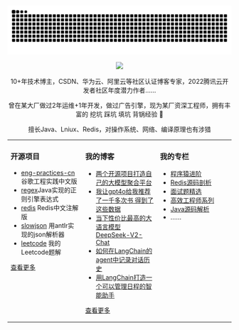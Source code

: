   
<p align="center">
  <img src="https://github.com/xindoo/xindoo/blob/output/github-contribution-grid-snake.svg"/>
</p>	
<p align="center">
  <img src="https://github-readme-stats.vercel.app/api?username=xindoo&show_icons=true&theme=graywhite"/>
</p>

<p align="center"> 10+年技术博主，CSDN、华为云、阿里云等社区认证博客专家，2022腾讯云开发者社区年度潜力作者…… </p>  
<p align="center"> 曾在某大厂做过2年运维+1年开发，做过广告引擎，现为某厂资深工程师，拥有丰富的 挖坑 踩坑 填坑 背锅经验 🐶   </p>  
<p align="center"> 擅长Java、Lniux、Redis，对操作系统、网络、编译原理也有涉猎</p>  


<table align="center"><tr>
<td valign="top" width="33%">

### 开源项目  
- [eng-practices-cn](https://github.com/xindoo/eng-practices-cn)谷歌工程实践中文版	
- [regex](https://github.com/xindoo/regex)Java实现的正则引擎表达式	
- [redis](https://github.com/xindoo/redis) Redis中文注解版  
- [slowjson](https://github.com/xindoo/slowjson) 用antlr实现的json解析器  
- [leetcode](https://github.com/xindoo/leetcode) 我的Leetcode题解   
   
[查看更多](https://github.com/xindoo/)	 

	
</td>
<td valign="top" width="33%">

### 我的博客
- [两个开源项目打造自己的大模型聚合平台](https://blog.csdn.net/xindoo/article/details/139567395)
- [我让gpt4o给我推荐了一千多次书 得到了这些数据](https://blog.csdn.net/xindoo/article/details/139205173)
- [当下性价比最高的大语言模型DeepSeek-V2-Chat](https://blog.csdn.net/xindoo/article/details/139047432)
- [如何在LangChain的agent中记录对话历史](https://blog.csdn.net/xindoo/article/details/138768104)
- [用LangChain打造一个可以管理日程的智能助手](https://blog.csdn.net/xindoo/article/details/138448675)

[查看更多](https://xindoo.blog.csdn.net/)

</td>
<td valign="top" width="33%">

### 我的专栏  
- [程序猿进阶](https://blog.csdn.net/xindoo/category_11716954.html)
- [Redis源码剖析](https://blog.csdn.net/xindoo/category_10068113.html)  
- [面试题精选](https://blog.csdn.net/xindoo/category_9991116.html)  
- [高效工程师系列](https://blog.csdn.net/xindoo/category_9287916.html)  
- [Java源码解析](https://blog.csdn.net/xindoo/category_9287770.html)    
- ……

	
</td>
</tr></table>
